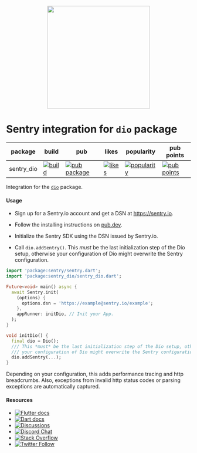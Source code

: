 <p align="center">
  <a href="https://sentry.io" target="_blank" align="center">
    <img src="https://sentry-brand.storage.googleapis.com/sentry-logo-black.png" width="280">
  </a>
  <br />
</p>

Sentry integration for `dio` package
===========

| package | build | pub | likes | popularity | pub points |
| ------- | ------- | ------- | ------- | ------- | ------- |
| sentry_dio | [![build](https://github.com/getsentry/sentry-dart/workflows/sentry-dio/badge.svg?branch=main)](https://github.com/getsentry/sentry-dart/actions?query=workflow%3Asentry-dio) | [![pub package](https://img.shields.io/pub/v/sentry_dio.svg)](https://pub.dev/packages/sentry_dio) | [![likes](https://img.shields.io/pub/likes/sentry_dio)](https://pub.dev/packages/sentry_dio/score) | [![popularity](https://img.shields.io/pub/popularity/sentry_dio)](https://pub.dev/packages/sentry_dio/score) | [![pub points](https://img.shields.io/pub/points/sentry_dio)](https://pub.dev/packages/sentry_dio/score)

Integration for the [`dio`](https://pub.dev/packages/dio) package.

#### Usage

- Sign up for a Sentry.io account and get a DSN at https://sentry.io.

- Follow the installing instructions on [pub.dev](https://pub.dev/packages/sentry/install).

- Initialize the Sentry SDK using the DSN issued by Sentry.io.

- Call `dio.addSentry()`. This *must* be the last initialization step of the Dio setup, otherwise your configuration of Dio might overwrite the Sentry configuration.

```dart
import 'package:sentry/sentry.dart';
import 'package:sentry_dio/sentry_dio.dart';

Future<void> main() async {
  await Sentry.init(
    (options) {
      options.dsn = 'https://example@sentry.io/example';
    },
    appRunner: initDio, // Init your App.
  );
}

void initDio() {
  final dio = Dio();
  /// This *must* be the last initialization step of the Dio setup, otherwise
  /// your configuration of Dio might overwrite the Sentry configuration.
  dio.addSentry(...);
}
```

Depending on your configuration, this adds performance tracing and http breadcrumbs. Also, exceptions from invalid http status codes or parsing exceptions are automatically captured.

#### Resources

* [![Flutter docs](https://img.shields.io/badge/documentation-sentry.io-green.svg?label=flutter%20docs)](https://docs.sentry.io/platforms/flutter/)
* [![Dart docs](https://img.shields.io/badge/documentation-sentry.io-green.svg?label=dart%20docs)](https://docs.sentry.io/platforms/dart/)
* [![Discussions](https://img.shields.io/github/discussions/getsentry/sentry-dart.svg)](https://github.com/getsentry/sentry-dart/discussions)
* [![Discord Chat](https://img.shields.io/discord/621778831602221064?logo=discord&logoColor=ffffff&color=7389D8)](https://discord.gg/gB6ja9uZuN)
* [![Stack Overflow](https://img.shields.io/badge/stack%20overflow-sentry-green.svg)](https://stackoverflow.com/questions/tagged/sentry)
* [![Twitter Follow](https://img.shields.io/twitter/follow/getsentry?label=getsentry&style=social)](https://twitter.com/intent/follow?screen_name=getsentry)
